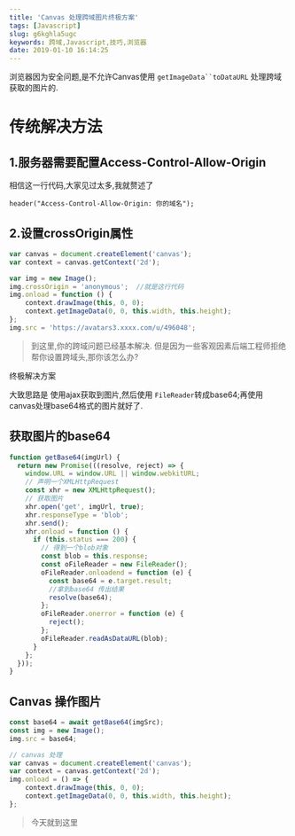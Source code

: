 ```yaml
---
title: 'Canvas 处理跨域图片终极方案'
tags: [Javascript]
slug: g6kghla5ugc
keywords: 跨域,Javascript,技巧,浏览器
date: 2019-01-10 16:14:25
---
```


浏览器因为安全问题,是不允许Canvas使用 `getImageData``toDataURL` 处理跨域获取的图片的.

# 传统解决方法

## 1.服务器需要配置Access-Control-Allow-Origin

相信这一行代码,大家见过太多,我就赘述了
```
header("Access-Control-Allow-Origin: 你的域名");
```


## 2.设置crossOrigin属性
```js
var canvas = document.createElement('canvas');
var context = canvas.getContext('2d');

var img = new Image();
img.crossOrigin = 'anonymous';  //就是这行代码
img.onload = function () {
    context.drawImage(this, 0, 0);
    context.getImageData(0, 0, this.width, this.height);
};
img.src = 'https://avatars3.xxxx.com/u/496048';
```

> 到这里,你的跨域问题已经基本解决. 但是因为一些客观因素后端工程师拒绝帮你设置跨域头,那你该怎么办?


 终极解决方案

大致思路是 使用ajax获取到图片,然后使用 `FileReader`转成base64;再使用canvas处理base64格式的图片就好了.

## 获取图片的base64
```js
function getBase64(imgUrl) {
  return new Promise(((resolve, reject) => {
    window.URL = window.URL || window.webkitURL;
    // 声明一个XMLHttpRequest
    const xhr = new XMLHttpRequest();
    // 获取图片
    xhr.open('get', imgUrl, true);
    xhr.responseType = 'blob';
    xhr.send();
    xhr.onload = function () {
      if (this.status === 200) {
        // 得到一个blob对象
        const blob = this.response;
        const oFileReader = new FileReader();
        oFileReader.onloadend = function (e) {
          const base64 = e.target.result;
          //拿到base64 传出结果
          resolve(base64);
        };
        oFileReader.onerror = function (e) {
          reject();
        };
        oFileReader.readAsDataURL(blob);
      }
    };
  }));
}
```


## Canvas 操作图片

```js
const base64 = await getBase64(imgSrc);
const img = new Image();
img.src = base64;

// canvas 处理
var canvas = document.createElement('canvas');
var context = canvas.getContext('2d');
img.onload = () => {
    context.drawImage(this, 0, 0);
    context.getImageData(0, 0, this.width, this.height);
};
```

> 今天就到这里